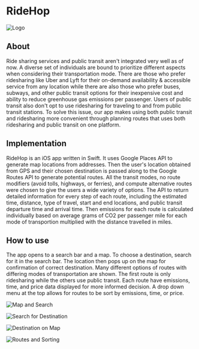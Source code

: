 # RideHop
![Logo](https://github.com/lordboba/UberProject/assets/56620132/93cb6d98-7b4b-487b-87f7-27b481e7515e)


## About
Ride sharing services and public transit aren't integrated very well as of now. A diverse set of individuals are bound to prioritize different aspects when considering their transportation mode. There are those who prefer ridesharing like Uber and Lyft for their on-demand availability & accessible service from any location while there are also those who prefer buses, subways, and other public transit options for their inexpensive cost and ability to reduce greenhouse gas emissions per passenger. Users of public transit also don't opt to use ridesharing for traveling to and from public transit stations. To solve this issue, our app makes using both public transit and ridesharing more convenient through planning routes that uses both ridesharing and public transit on one platform. 


## Implementation
RideHop is an iOS app written in Swift. It uses Google Places API to generate map locations from addresses. Then the user's location obtained from GPS and their chosen destination is passed along to the Google Routes API to generate potential routes. All the transit modes, no route modifiers (avoid tolls, highways, or ferries), and compute alternative routes were chosen to give the users a wide variety of options. The API to return detailed information for every step of each route, including the estimated time, distance, type of travel, start and end locations, and public transit departure time and arrival time. Then emissions for each route is calculated individually based on average grams of CO2 per passenger mile for each mode of transportion multiplied with the distance travelled in miles. 


## How to use
The app opens to a search bar and a map. To choose a destination, search for it in the search bar. The location then pops up on the map for confirmation of correct destination. Many different options of routes with differing modes of transportation are shown. The first route is only ridesharing while the others use public transit. Each route have emissions, time, and price data displayed for more informed decision. A drop down menu at the top allows for routes to be sort by emissions, time, or price.

![Map and Search](https://github.com/lordboba/UberProject/assets/56620132/77acbe10-569b-4375-8c15-62c526ce2337)

![Search for Destination](https://github.com/lordboba/UberProject/assets/56620132/f68f43d6-e489-4b24-b2cb-69066000e3cd)

![Destination on Map](https://github.com/lordboba/UberProject/assets/56620132/0def199e-6442-4974-9e71-285a3ef246a6)

![Routes and Sorting](https://github.com/lordboba/UberProject/assets/56620132/1b3ca4b6-0157-44ac-853f-3bddbb019b64)
